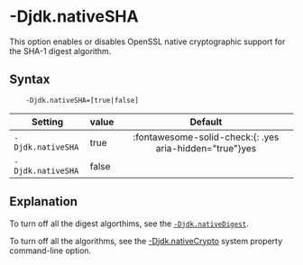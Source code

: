 <!--
* Copyright (c) 2017, 2025 IBM Corp. and others
*
* This program and the accompanying materials are made
* available under the terms of the Eclipse Public License 2.0
* which accompanies this distribution and is available at
* https://www.eclipse.org/legal/epl-2.0/ or the Apache
* License, Version 2.0 which accompanies this distribution and
* is available at https://www.apache.org/licenses/LICENSE-2.0.
*
* This Source Code may also be made available under the
* following Secondary Licenses when the conditions for such
* availability set forth in the Eclipse Public License, v. 2.0
* are satisfied: GNU General Public License, version 2 with
* the GNU Classpath Exception [1] and GNU General Public
* License, version 2 with the OpenJDK Assembly Exception [2].
*
* [1] https://www.gnu.org/software/classpath/license.html
* [2] https://openjdk.org/legal/assembly-exception.html
*
* SPDX-License-Identifier: EPL-2.0 OR Apache-2.0 OR GPL-2.0-only WITH Classpath-exception-2.0 OR GPL-2.0-only WITH OpenJDK-assembly-exception-1.0
-->

# -Djdk.nativeSHA

This option enables or disables OpenSSL native cryptographic support for the SHA-1 digest algorithm.

## Syntax

        -Djdk.nativeSHA=[true|false]

| Setting              | value    | Default                                                                        |
|----------------------|----------|:------------------------------------------------------------------------------:|
| `-Djdk.nativeSHA` | true     | :fontawesome-solid-check:{: .yes aria-hidden="true"}<span class="sr-only">yes</span> |
| `-Djdk.nativeSHA` | false    |  |

## Explanation

<!--OpenSSL support is enabled by default for the Digest algorithm. If you want to turn off this algorithm only, set this option to `false`.-->

To turn off all the digest algorthims, see the [`-Djdk.nativeDigest`](djdknativedigest.md).

To turn off all the algorithms, see the [-Djdk.nativeCrypto](djdknativecrypto.md) system property command-line option.



<!-- ==== END OF TOPIC ==== djdknativesha.md ==== -->
